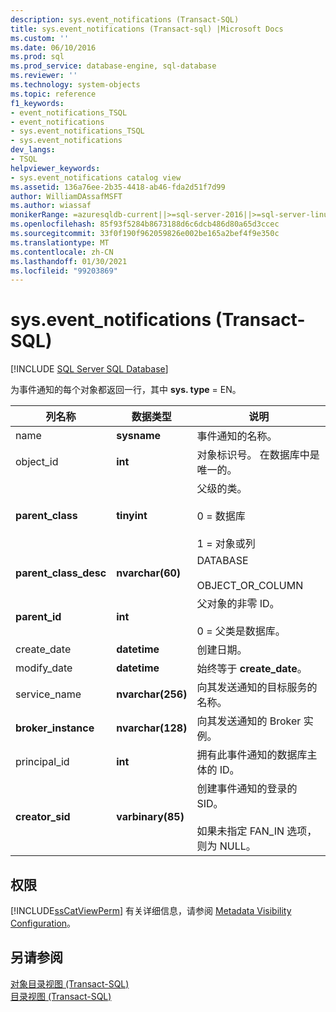 ```yaml
---
description: sys.event_notifications (Transact-SQL)
title: sys.event_notifications (Transact-sql) |Microsoft Docs
ms.custom: ''
ms.date: 06/10/2016
ms.prod: sql
ms.prod_service: database-engine, sql-database
ms.reviewer: ''
ms.technology: system-objects
ms.topic: reference
f1_keywords:
- event_notifications_TSQL
- event_notifications
- sys.event_notifications_TSQL
- sys.event_notifications
dev_langs:
- TSQL
helpviewer_keywords:
- sys.event_notifications catalog view
ms.assetid: 136a76ee-2b35-4418-ab46-fda2d51f7d99
author: WilliamDAssafMSFT
ms.author: wiassaf
monikerRange: =azuresqldb-current||>=sql-server-2016||>=sql-server-linux-2017||=azuresqldb-mi-current
ms.openlocfilehash: 85f93f5284b8673188d6c6dcb486d80a65d3ccec
ms.sourcegitcommit: 33f0f190f962059826e002be165a2bef4f9e350c
ms.translationtype: MT
ms.contentlocale: zh-CN
ms.lasthandoff: 01/30/2021
ms.locfileid: "99203869"
---
```

# <a name="sysevent_notifications-transact-sql"></a>sys.event_notifications (Transact-SQL)
[!INCLUDE [SQL Server SQL Database](../../includes/applies-to-version/sql-asdb.md)]

  为事件通知的每个对象都返回一行，其中 **sys. type** = EN。  
  
|列名称|数据类型|说明|  
|-----------------|---------------|-----------------|  
|name|**sysname**|事件通知的名称。|  
|object_id|**int**|对象标识号。 在数据库中是唯一的。|  
|**parent_class**|**tinyint**|父级的类。<br /><br /> 0 = 数据库<br /><br /> 1 = 对象或列|  
|**parent_class_desc**|**nvarchar(60)**|DATABASE<br /><br /> OBJECT_OR_COLUMN|  
|**parent_id**|**int**|父对象的非零 ID。<br /><br /> 0 = 父类是数据库。|  
|create_date|**datetime**|创建日期。|  
|modify_date|**datetime**|始终等于 **create_date**。|  
|service_name|**nvarchar(256)**|向其发送通知的目标服务的名称。|  
|**broker_instance**|**nvarchar(128)**|向其发送通知的 Broker 实例。|  
|principal_id|**int**|拥有此事件通知的数据库主体的 ID。|  
|**creator_sid**|**varbinary(85)**|创建事件通知的登录的 SID。<br /><br /> 如果未指定 FAN_IN 选项，则为 NULL。|  
  
## <a name="permissions"></a>权限  
 [!INCLUDE[ssCatViewPerm](../../includes/sscatviewperm-md.md)] 有关详细信息，请参阅 [Metadata Visibility Configuration](../../relational-databases/security/metadata-visibility-configuration.md)。  
  
## <a name="see-also"></a>另请参阅  
 [对象目录视图 (Transact-SQL)](../../relational-databases/system-catalog-views/object-catalog-views-transact-sql.md)   
 [目录视图 (Transact-SQL)](../../relational-databases/system-catalog-views/catalog-views-transact-sql.md)  
  
  
